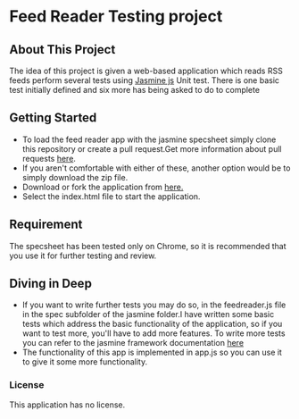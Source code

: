 # Feed Reader Testing project

## About This Project
The idea of this project is given a web-based application which reads RSS feeds perform several tests using [Jasmine js](https://jasmine.github.io/2.1/introduction) Unit test. There is one basic test initially defined and six more has being asked to do to complete

## Getting Started
* To load the feed reader app with the jasmine specsheet simply clone this repository or create a pull request.Get more information about pull requests [here](https://help.github.com/articles/creating-a-pull-request/).
* If you aren't comfortable with either of these, another option would be to simply download the zip file.
* Download or fork the application from [here.](https://github.com/22guille/feedReader)
* Select the index.html file to start the application.

## Requirement
The specsheet has been tested only on Chrome, so it is recommended that you use it for further testing and review.

## Diving in Deep
* If you want to write further tests you may do so, in the feedreader.js file in the spec subfolder of the jasmine folder.I have written some basic tests which address the basic functionality of the application, so if you want to test more, you'll have to add more features.
To write more tests you can refer to the jasmine framework documentation [here](https://22guille.github.io/feedReader/)
* The functionality of this app is implemented in app.js so you can use it to give it some more functionality.

### License
This application has no license.
